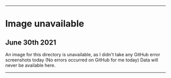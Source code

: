 
***

# Image unavailable

## June 30th 2021

An image for this directory is unavailable, as I didn't take any GitHub error screenshots today (No errors occurred on GitHub for me today) Data will never be available here.

***
